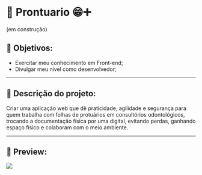 # 🦷 Prontuario 😁➕
(em construção)

## 🎯 Objetivos:
- Exercitar meu conhecimento em Front-end;
- Divulgar meu nível como desenvolvedor;

 ---

## 📑 Descrição do projeto:
Criar uma aplicação web que dê praticidade, agilidade e segurança para quem trabalha com folhas de protuários em consultórios odontológicos, trocando a documentação física por uma digital, evitando perdas, ganhando espaço físico e colaboram com o meio ambiente.

 ---

 ## 🎥 Preview:

<img src="assets/preview.gif" >
